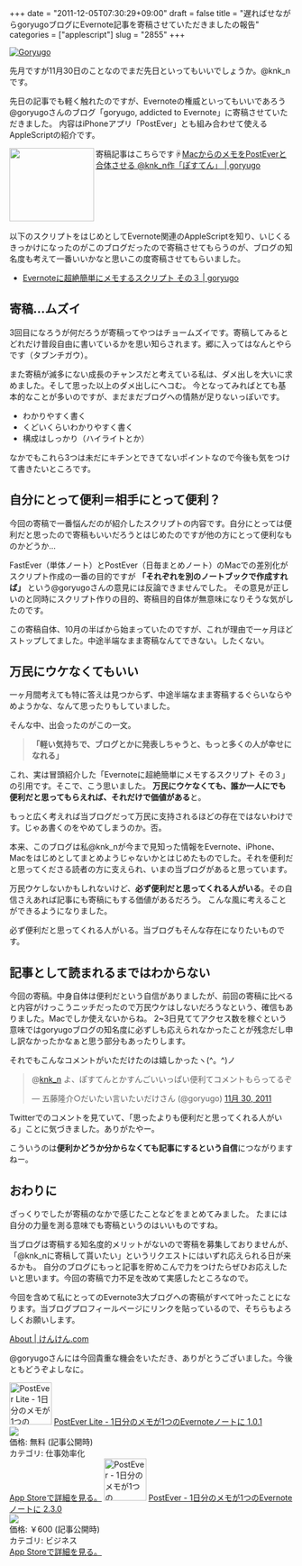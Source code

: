 +++
date = "2011-12-05T07:30:29+09:00"
draft = false
title = "遅ればせながらgoryugoブログにEvernote記事を寄稿させていただきましたの報告"
categories = ["applescript"]
slug = "2855"
+++

<a href="http://knk-n.com.s3-website-ap-northeast-1.amazonaws.com/images/2011/12/goryugo.jpg" title="Goryugo"><img src="http://knk-n.com.s3-website-ap-northeast-1.amazonaws.com/images/2011/12/goryugo.jpg" alt="Goryugo" title="goryugo.jpg" /></a>

先月ですが11月30日のことなのでまだ先日といってもいいでしょうか。@knk_nです。

先日の記事でも軽く触れたのですが、Evernoteの権威といってもいいであろう@goryugoさんのブログ「goryugo, addicted to Evernote」に寄稿させていただきました。
内容はiPhoneアプリ「PostEver」とも組み合わせて使えるAppleScriptの紹介です。

寄稿記事はこちらです☟<!--more--><table width="100%"><a href="http://goryugo.com/20111130/knk_n_evernote/" target="_blank"><img class="alignleft" align="left" border="0" src="http://capture.heartrails.com/150x130/shadow?http://goryugo.com/20111130/knk_n_evernote/" alt="" width="150" height="130" /></a><a href="http://goryugo.com/20111130/knk_n_evernote/" target="_blank">MacからのメモをPostEverと合体させる @knk_n作「ぽすてん」 | goryugo</a><a href="http://b.hatena.ne.jp/entry/http://goryugo.com/20111130/knk_n_evernote/" target="_blank"><img border="0" src="http://b.hatena.ne.jp/entry/image/http://goryugo.com/20111130/knk_n_evernote/" alt="" /></a></table>


以下のスクリプトをはじめとしてEvernote関連のAppleScriptを知り、いじくるきっかけになったのがこのブログだったので寄稿させてもらうのが、ブログの知名度も考えて一番いいかなと思いこの度寄稿させてもらいました。
<ul><li><a href="http://goryugo.com/20110323/todoevernote/" target="_blank">Evernoteに超絶簡単にメモするスクリプト その３ | goryugo</a><a href="http://b.hatena.ne.jp/entry/http://goryugo.com/20110323/todoevernote/" target="_blank"><img src="http://b.hatena.ne.jp/entry/image/http://goryugo.com/20110323/todoevernote/" alt="" /></a></li></ul>

<h2>寄稿…ムズイ</h2>
3回目になろうが何だろうが寄稿ってやつはチョームズイです。寄稿してみるとどれだけ普段自由に書いているかを思い知らされます。郷に入ってはなんとやらです（タブンチガウ）。

また寄稿が滅多にない成長のチャンスだと考えている私は、ダメ出しを大いに求めました。そして思った以上のダメ出しにヘコむ。
今となってみればとても基本的なことが多いのですが、まだまだブログへの情熱が足りないっぽいです。
<ul>
<li>わかりやすく書く</li>
<li>くどいくらいわかりやすく書く</li>
<li>構成はしっかり（ハイライトとか）</li>
</ul>
なかでもこれら3つは未だにキチンとできてないポイントなので今後も気をつけて書きたいところです。
<h2>自分にとって便利＝相手にとって便利？</h2>
今回の寄稿で一番悩んだのが紹介したスクリプトの内容です。自分にとっては便利だと思ったので寄稿もいいだろうとはじめたのですが他の方にとって便利なものかどうか…

FastEver（単体ノート）とPostEver（日毎まとめノート）のMacでの差別化がスクリプト作成の一番の目的ですが
<strong>「それぞれを別のノートブックで作成すれば」</strong>
という@goryugoさんの意見には反論できませんでした。
その意見が正しいのと同時にスクリプト作りの目的、寄稿目的自体が無意味になりそうな気がしたのです。

この寄稿自体、10月の半ばから始まっていたのですが、これが理由で一ヶ月ほどストップしてました。中途半端なまま寄稿なんてできない。したくない。

<h2>万民にウケなくてもいい</h2>
一ヶ月間考えても特に答えは見つからず、中途半端なまま寄稿するぐらいならやめようかな、なんて思ったりもしていました。

そんな中、出会ったのがこの一文。
<blockquote><strong>「軽い気持ちで、ブログとかに発表しちゃうと、もっと多くの人が幸せになれる」</strong></blockquote>
これ、実は冒頭紹介した「Evernoteに超絶簡単にメモするスクリプト その３」の引用です。そこで、こう思いました。
<strong>万民にウケなくても、誰か一人にでも便利だと思ってもらえれば、それだけで価値がある</strong>と。

もっと広く考えれば当ブログだって万民に支持されるほどの存在ではないわけです。じゃあ書くのをやめてしまうのか。否。

本来、このブログは私@knk_nが今まで見知った情報をEvernote、iPhone、Macをはじめとしてまとめようじゃないかとはじめたものでした。それを便利だと思ってくださる読者の方に支えられ、いまの当ブログがあると思っています。

万民ウケしないかもしれないけど、<strong>必ず便利だと思ってくれる人がいる</strong>。その自信さえあれば記事にも寄稿にもする価値があるだろう。
こんな風に考えることができるようになりました。

必ず便利だと思ってくれる人がいる。当ブログもそんな存在になりたいものです。
<h2>記事として読まれるまではわからない</h2>
今回の寄稿。中身自体は便利だという自信がありましたが、前回の寄稿に比べると内容がけっこうニッチだったので万民ウケはしないだろうなという、確信もありました。Macでしか使えないからね。
2~3日見ててアクセス数を稼ぐという意味ではgoryugoブログの知名度に必ずしも応えられなかったことが残念だし申し訳なかったかなぁと思う部分もあったりします。

それでもこんなコメントがいただけたのは嬉しかったヽ(^。^)ノ

<blockquote class="twitter-tweet" lang="ja"><p>@<a href="https://twitter.com/knk_n">knk_n</a> よ、ぽすてんとかすんごいいっぱい便利てコメントもらってるぞ</p>&mdash; 五藤隆介○だいたい言いたいだけさん (@goryugo) <a href="https://twitter.com/goryugo/status/141906131990740992" data-datetime="2011-11-30T15:47:13+00:00">11月 30, 2011</a></blockquote>

Twitterでのコメントを見ていて、「思ったよりも便利だと思ってくれる人がいる」ことに気づきました。ありがたやー。

こういうのは<strong>便利かどうか分からなくても記事にするという自信</strong>につながりますねー。

<h2>おわりに</h2>
ざっくりでしたが寄稿のなかで感じたことなどをまとめてみました。
たまには自分の力量を測る意味でも寄稿というのはいいものですね。

当ブログは寄稿する知名度的メリットがないので寄稿を募集しておりませんが、「@knk_nに寄稿して貰いたい」というリクエストにはいずれ応えられる日が来るかも。
自分のブログにもっと記事を貯めこんで力をつけたらぜひお応えしたいと思います。今回の寄稿で力不足を改めて実感したところなので。

今回を含めて私にとってのEvernote3大ブログへの寄稿がすべて叶ったことになります。当ブログプロフィールページにリンクを貼っているので、そちらもよろしくお願いします。

<a href="http://knk-n.com/about/" target="_blank">About | けんけん.com</a><a href="http://b.hatena.ne.jp/entry/http://knk-n.com/about/" target="_blank"><img src="http://b.hatena.ne.jp/entry/image/http://knk-n.com/about/" alt="" /></a>

@goryugoさんには今回貴重な機会をいただき、ありがとうございました。今後ともどうぞよしなに。

<a href="http://itunes.apple.com/jp/app//id475299083?mt=8&uo=4" target="new"><img class="appstorehelper_appicn" width="75" height="75" src="http://a3.mzstatic.com/us/r1000/077/Purple/d8/d3/aa/mzl.zgcfxszb.png" alt="PostEver Lite - 1日分のメモが1つのEvernoteノートに - Atech inc."></a>
<a href="http://itunes.apple.com/jp/app//id475299083?mt=8&uo=4" target="new">PostEver Lite - 1日分のメモが1つのEvernoteノートに 1.0.1</a><br>
<a href="http://itunes.apple.com/jp/app//id475299083?mt=8&uo=4" target="itunes_store"><img class="appstorehelper_icn" src="http://ax.phobos.apple.com.edgesuite.net/ja_jp/images/web/linkmaker/badge_appstore-sm.gif" ></a><br>
価格: 無料 (記事公開時)<br>
カテゴリ: 仕事効率化<br>
<a href="http://itunes.apple.com/jp/app//id475299083?mt=8&uo=4" target="new">App Storeで詳細を見る。</a>
<a href="http://itunes.apple.com/jp/app//id422023962?mt=8&uo=4" target="new"><img class="appstorehelper_appicn" width="75" height="75" src="http://a1.mzstatic.com/us/r1000/094/Purple/f0/4e/18/mzm.vyucfpva.png" alt="PostEver - 1日分のメモが1つのEvernoteノートに - Atech inc."></a>
<a href="http://itunes.apple.com/jp/app//id422023962?mt=8&uo=4" target="new">PostEver - 1日分のメモが1つのEvernoteノートに 2.3.0</a><br>
<a href="http://itunes.apple.com/jp/app//id422023962?mt=8&uo=4" target="itunes_store"><img class="appstorehelper_icn" src="http://ax.phobos.apple.com.edgesuite.net/ja_jp/images/web/linkmaker/badge_appstore-sm.gif" ></a><br>
価格: &#65509;600 (記事公開時)<br>
カテゴリ: ビジネス<br>
<a href="http://itunes.apple.com/jp/app//id422023962?mt=8&uo=4" target="new">App Storeで詳細を見る。</a>
